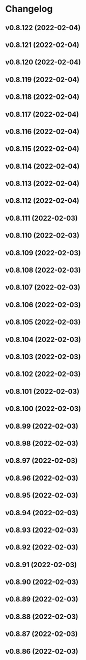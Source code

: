 # Changelog

<!--next-version-placeholder-->

## v0.8.122 (2022-02-04)


## v0.8.121 (2022-02-04)


## v0.8.120 (2022-02-04)


## v0.8.119 (2022-02-04)


## v0.8.118 (2022-02-04)


## v0.8.117 (2022-02-04)


## v0.8.116 (2022-02-04)


## v0.8.115 (2022-02-04)


## v0.8.114 (2022-02-04)


## v0.8.113 (2022-02-04)


## v0.8.112 (2022-02-04)


## v0.8.111 (2022-02-03)


## v0.8.110 (2022-02-03)


## v0.8.109 (2022-02-03)


## v0.8.108 (2022-02-03)


## v0.8.107 (2022-02-03)


## v0.8.106 (2022-02-03)


## v0.8.105 (2022-02-03)


## v0.8.104 (2022-02-03)


## v0.8.103 (2022-02-03)


## v0.8.102 (2022-02-03)


## v0.8.101 (2022-02-03)


## v0.8.100 (2022-02-03)


## v0.8.99 (2022-02-03)


## v0.8.98 (2022-02-03)


## v0.8.97 (2022-02-03)


## v0.8.96 (2022-02-03)


## v0.8.95 (2022-02-03)


## v0.8.94 (2022-02-03)


## v0.8.93 (2022-02-03)


## v0.8.92 (2022-02-03)


## v0.8.91 (2022-02-03)


## v0.8.90 (2022-02-03)


## v0.8.89 (2022-02-03)


## v0.8.88 (2022-02-03)


## v0.8.87 (2022-02-03)


## v0.8.86 (2022-02-03)

